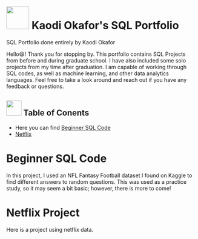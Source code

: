 # <img src="https://github.com/kaodi1999/SQL-Portfolio-KO/assets/88451981/0b33e2b0-f970-4337-b014-a1058b4215ea" height="60" width="60"> Kaodi Okafor's SQL Portfolio
SQL Portfolio done entirely by Kaodi Okafor

Hello😄! Thank you for stopping by. This portfolio contains SQL Projects from before and during graduate school. I have also included some solo projects from my time after graduation. I am capable of working through SQL codes, as well as machine learning, and other data analytics languages. Feel free to take a look around and reach out if you have any feedback or questions.

## <img src="https://github.com/kaodi1999/SQL-Portfolio-KO/assets/88451981/81af0d7b-cad7-4ad8-8db5-ba625c72d907" height="40" width="40"> Table of Conents
- Here you can find [Beginner SQL Code](#Beginner_SQL_Code)
- [Netflix](https://github.com/kaodi1999/SQL-Portfolio-KO/blob/da6107ecc1d4e844398e3280adc7f3ec305ab3ce/Netflix%20Project)


# Beginner SQL Code #
In this project, I used an NFL Fantasy Football dataset I found on Kaggle to find different answers to random questions. This was used as a practice study, so it may seem a bit basic; however, there is more to come!

# Netflix Project #
Here is a project using netflix data.
